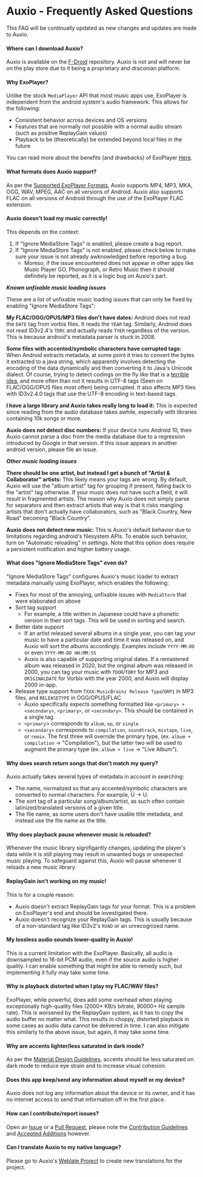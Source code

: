 # Auxio - Frequently Asked Questions
This FAQ will be continually updated as new changes and updates are made to Auxio.

#### Where can I download Auxio?
Auxio is available on the [F-Droid](https://f-droid.org/en/packages/org.oxycblt.auxio/) repository.
Auxio is not and will never be on the play store due to it being a proprietary and draconian platform.

#### Why ExoPlayer?
Unlike the stock `MediaPlayer` API that most music apps use, ExoPlayer is independent from the android system's
audio framework. This allows for the following:
- Consistent behavior across devices and OS versions
- Features that are normally not possible with a normal audio stream (such as positive ReplayGain values)
- Playback to be (theoretically) be extended beyond local files in the future

You can read more about the benefits (and drawbacks) of ExoPlayer [Here](https://exoplayer.dev/pros-and-cons.html).

#### What formats does Auxio support?
As per the [Supported ExoPlayer Formats](https://exoplayer.dev/supported-formats.html), Auxio supports
MP4, MP3, MKA, OGG, WAV, MPEG, AAC on all versions of Android. Auxio also supports FLAC on all versions
of Android through the use of the ExoPlayer FLAC extension.

#### Auxio doesn't load my music correctly!
This depends on the context:
1. If "Ignore MediaStore Tags" is enabled, please create a bug report.
2. If "Ignore MediaStore Tags" is not enabled, please check below to make sure your issue is not already
awknowledged before reporting a bug.
	- Moreso, if the issue encountered does not appear in other apps like Music Player GO, Phonograph,
or Retro Music then it should definitely be reported, as it is a logic bug on Auxio's part.

***Known unfixable music loading issues***

These are a list of unfixable music loading issues that can only be fixed by enabling "Ignore MediaStore Tags":

**My FLAC/OGG/OPUS/MP3 files don't have dates:** Android does not read the `DATE` tag from vorbis files. It reads the `YEAR` tag.
Similarly, Android does not read ID3v2.4's `TDRC` and actually reads `TYER` regardless of the version. This is because android's
metadata parser is stuck in 2008.

**Some files with accented/symbolic characters have corrupted tags:** When Android extracts metadata, at some point it tries to convert the bytes it extracted to a
java string, which apparently involves detecting the encoding of the data dynamically and then converting it to Java's Unicode dialect. Of course, trying to detect
codings on the fly like that is a [terrible idea](https://en.wikipedia.org/wiki/Bush_hid_the_facts), and more often than not it results in UTF-8 tags (Seen on
FLAC/OGG/OPUS files most often) being corrupted. It also affects MP3 files with ID3v2.4.0 tags that use the UTF-8 encoding in text-based tags.

**I have a large library and Auxio takes really long to load it:** This is expected since reading from the audio database takes awhile, especially with libraries
containing 10k songs or more.

**Auxio does not detect disc numbers:** If your device runs Android 10, then Auxio cannot parse a disc from the media database due to
a regression introduced by Google in that version. If this issue appears in another android version, please file an issue. 

***Other music loading issues***

**There should be one artist, but instead I get a bunch of "Artist & Collaborator" artists:** This likely means your tags are wrong. By default, Auxio will use the
"album artist" tag for grouping if present, falling back to the "artist" tag otherwise. If your music does not have such a field, it will result in fragmented artists.
The reason why Auxio does not simply parse for separators and then extract artists that way is that it risks mangling artists that don't actually have collaborators,
such as "Black Country, New Road" becoming "Black Country".

**Auxio does not detect new music:** This is Auxio's default behavior due to limitations regarding android's filesystem APIs. To enable such behavior, turn on
"Automatic reloading" in settings. Note that this option does require a persistent notification and higher battery usage.

#### What does "Ignore MediaStore Tags" even do?
"Ignore MediaStore Tags" configures Auxio's music loader to extract metadata manually using ExoPlayer, which enables the following:
- Fixes for most of the annoying, unfixable issues with `MediaStore` that were elaborated on above
- Sort tag support
	- For example, a title written in Japanese could have a phonetic version in their sort tags. This will be used in sorting and search.
- Better date support
	- If an artist released several albums in a single year, you can tag your music to have a particular date and time it was released on, and Auxio will
	sort the albums accordingly. Examples include `YYYY-MM-DD` or even `YYYY-MM-DD HH:MM:SS`
	- Auxio is also capable of supporting original dates. If a remastered album was released in 2020, but the original album was released in 2000,
	you can tag your music with `TDOR`/`TORY` for MP3 and `ORIGINALDATE` for Vorbis with the year 2000, and Auxio will display 2000 in-app.
- Release type support from `TXXX:MusicBrainz Release Type`/`GRP1` in MP3 files, and `RELEASETYPE` in OGG/OPUS/FLAC
	- Auxio specifically expects something formatted like `<primary> + <secondary>`, `<primary>`, or `<secondary>`. This should be contained in a single tag.
	- `<primary`> corresponds to `album`, `ep`, or `single`
	- `<secondary>` corresponds to `compilation`, `soundtrack`, `mixtape`, `live`, or `remix`. The first three will override the primary type,
		(ex. `album + compilation` -> "Compilation"), but the latter two will be used to augment the primary type (ex. `album + live` -> "Live Album").

#### Why does search return songs that don't match my query?
Auxio actually takes several types of metadata in account in searching:
- The name, normalized so that any accented/symbolic characters are converted to normal characters. For example, Ü -> U.
- The sort tag of a particular song/album/artist, as such often contain latinized/translated versions of a given title.
- The file name, as some users don't have usable title metadata, and instead use the file name as the title.

#### Why does playback pause whenever music is reloaded?
Whenever the music library signifigantly changes, updating the player's data while it is still playing may result in
unwanted bugs or unexpected music playing. To safeguard against this, Auxio will pause whenever it reloads a new
music library. 

#### ReplayGain isn't working on my music!
This is for a couple reason:
- Auxio doesn't extract ReplayGain tags for your format. This is a problem on ExoPlayer's end and should be
investigated there.
- Auxio doesn't recognize your ReplayGain tags. This is usually because of a non-standard tag like ID3v2's `RVAD` or
an unrecognized name.

#### My lossless audio sounds lower-quality in Auxio!
This is a current limitation with the ExoPlayer. Basically, all audio is downsampled to 16-bit PCM audio, even
if the source audio is higher quality. I can enable something that might be able to remedy such, but implementing it
fully may take some time.

#### Why is playback distorted when I play my FLAC/WAV files?
ExoPlayer, while powerful, does add some overhead when playing exceptionally high-quality files (2000+ KB/s bitrate,
90000+ Hz sample rate). This is worsened by the ReplayGain system, as it has to copy the audio buffer no matter what.
This results in choppy, distorted playback in some cases as audio data cannot be delivered in time. I can also mitigate
this similarly to the above issue, but again, it may take some time.

#### Why are accents lighter/less saturated in dark mode?
As per the [Material Design Guidelines](https://material.io/design/color/dark-theme.html), accents should be less
saturated on dark mode to reduce eye strain and to increase visual cohesion.

#### Does this app keep/send any information about myself or my device?
Auxio does not log any information about the device or its owner, and it has no internet access to send that information off in the first place.

#### How can I contribute/report issues?
Open an [Issue](https://github.com/OxygenCobalt/Auxio/issues) or a [Pull Request](https://github.com/OxygenCobalt/Auxio/pulls),
please note the [Contribution Guidelines](../.github/CONTRIBUTING.md) and [Accepted Additions](ADDITIONS.md) however.

#### Can I translate Auxio to my native language?
Please go to Auxio's [Weblate Project](https://hosted.weblate.org/engage/auxio/) to create new translations for the project.
